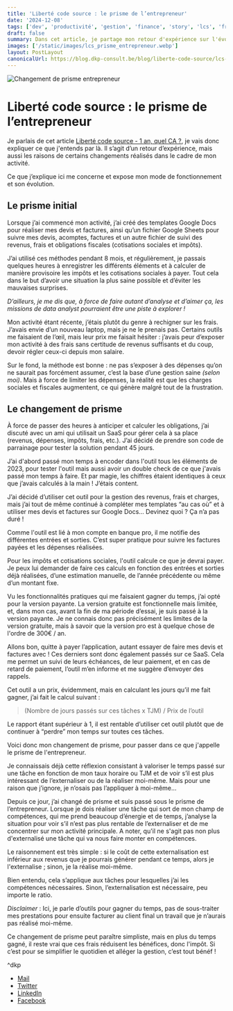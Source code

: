 ```yaml
---
title: 'Liberté code source : le prisme de l’entrepreneur'
date: '2024-12-08'
tags: ['dev', 'productivité', 'gestion', 'finance', 'story', 'lcs', 'freelance']
draft: false
summary: Dans cet article, je partage mon retour d'expérience sur l'évolution de ma gestion d’activité en tant que freelance. Partant d'une gestion manuelle des devis, factures et obligations fiscales, j'ai progressivement adopté un SaaS pour optimiser mon temps et mon énergie. Ce changement de prisme, inspiré par le calcul de rentabilité de mes tâches, m'a permis de valoriser mon temps et de me concentrer davantage sur mon cœur de métier. J'explique ici pourquoi externaliser ou investir dans des outils peut être un gain stratégique pour tout entrepreneur cherchant à équilibrer rentabilité et qualité de vie.
images: ['/static/images/lcs_prisme_entrepreneur.webp']
layout: PostLayout
canonicalUrl: https://blog.dkp-consult.be/blog/liberte-code-source/lcs-prisme-entrepreneur
---
```


![Changement de prisme entrepreneur](/static/images/lcs_prisme_entrepreneur.webp "Illustration représentant le changement de prisme d'un entrepreneur")

# Liberté code source : le prisme de l’entrepreneur

Je parlais de cet article [Liberté code source - 1 an, quel CA ?](https://blog.dkp-consult.be/blog/liberte-code-source/lcs-1-an), je vais donc expliquer ce que j'entends par là. Il s’agit d’un retour d’expérience, mais aussi les raisons de certains changements réalisés dans le cadre de mon activité.

Ce que j’explique ici me concerne et expose mon mode de fonctionnement et son évolution.

## Le prisme initial

Lorsque j’ai commencé mon activité, j’ai créé des templates Google Docs pour réaliser mes devis et factures, ainsi qu’un fichier Google Sheets pour suivre mes devis, acomptes, factures et un autre fichier de suivi des revenus, frais et obligations fiscales (cotisations sociales et impôts).

J’ai utilisé ces méthodes pendant 8 mois, et régulièrement, je passais quelques heures à enregistrer les différents éléments et à calculer de manière provisoire les impôts et les cotisations sociales à payer. Tout cela dans le but d’avoir une situation la plus saine possible et d’éviter les mauvaises surprises.

*D’ailleurs, je me dis que, à force de faire autant d’analyse et d’aimer ça, les missions de data analyst pourraient être une piste à explorer !*

Mon activité étant récente, j’étais plutôt du genre à rechigner sur les frais. J’avais envie d’un nouveau laptop, mais je ne le prenais pas. Certains outils me faisaient de l’œil, mais leur prix me faisait hésiter : j’avais peur d’exposer mon activité à des frais sans certitude de revenus suffisants et du coup, devoir régler ceux-ci depuis mon salaire.

Sur le fond, la méthode est bonne : ne pas s’exposer à des dépenses qu’on ne saurait pas forcément assumer, c’est la base d’une gestion saine *(selon moi)*. Mais à force de limiter les dépenses, la réalité est que les charges sociales et fiscales augmentent, ce qui génère malgré tout de la frustration.

## Le changement de prisme

À force de passer des heures à anticiper et calculer les obligations, j’ai discuté avec un ami qui utilisait un SaaS pour gérer cela à sa place (revenus, dépenses, impôts, frais, etc.). J’ai décidé de prendre son code de parrainage pour tester la solution pendant 45 jours.

J’ai d'abord passé mon temps à encoder dans l'outil tous les éléments de 2023, pour tester l'outil mais aussi avoir un double check de ce que j'avais passé mon temps à faire. Et par magie, les chiffres étaient identiques à ceux que j’avais calculés à la main ! J’étais content.

J’ai décidé d’utiliser cet outil pour la gestion des revenus, frais et charges, mais j’ai tout de même continué à compléter mes templates “au cas où” et à utiliser mes devis et factures sur Google Docs… Devinez quoi ? Ça n’a pas duré !

Comme l'outil est lié à mon compte en banque pro, il me notifie des différentes entrées et sorties. C’est super pratique pour suivre les factures payées et les dépenses réalisées.

Pour les impôts et cotisations sociales, l'outil calcule ce que je devrai payer. Je peux lui demander de faire ces calculs en fonction des entrées et sorties déjà réalisées, d’une estimation manuelle, de l’année précédente ou même d’un montant fixe.

Vu les fonctionnalités pratiques qui me faisaient gagner du temps, j’ai opté pour la version payante. La version gratuite est fonctionnelle mais limitée, et, dans mon cas, avant la fin de ma période d’essai, je suis passé à la version payante. Je ne connais donc pas précisément les limites de la version gratuite, mais à savoir que la version pro est à quelque chose de l'ordre de 300€ / an.

Allons bon, quitte à payer l’application, autant essayer de faire mes devis et factures avec ! Ces derniers sont donc également passés sur ce SaaS. Cela me permet un suivi de leurs échéances, de leur paiement, et en cas de retard de paiement, l’outil m’en informe et me suggère d’envoyer des rappels.

Cet outil a un prix, évidemment, mais en calculant les jours qu’il me fait gagner, j’ai fait le calcul suivant :

> (Nombre de jours passés sur ces tâches x TJM) / Prix de l’outil 

Le rapport étant supérieur à 1, il est rentable d’utiliser cet outil plutôt que de continuer à “perdre” mon temps sur toutes ces tâches. 

Voici donc mon changement de prisme, pour passer dans ce que j'appelle le prisme de l'entrepreneur.

Je connaissais déjà cette réflexion consistant à valoriser le temps passé sur une tâche en fonction de mon taux horaire ou TJM et de voir s’il est plus intéressant de l’externaliser ou de la réaliser moi-même. Mais pour une raison que j’ignore, je n’osais pas l’appliquer à moi-même…

Depuis ce jour, j’ai changé de prisme et suis passé sous le prisme de l’entrepreneur. Lorsque je dois réaliser une tâche qui sort de mon champ de compétences, qui me prend beaucoup d’énergie et de temps, j’analyse la situation pour voir s’il n’est pas plus rentable de l’externaliser et de me concentrer sur mon activité principale. A noter, qu'il ne s'agit pas non plus d'externalisé une tâche qui va nous faire monter en compétences.

Le raisonnement est très simple : si le coût de cette externalisation est inférieur aux revenus que je pourrais générer pendant ce temps, alors je l'externalise ; sinon, je la réalise moi-même.

Bien entendu, cela s’applique aux tâches pour lesquelles j’ai les compétences nécessaires. Sinon, l’externalisation est nécessaire, peu importe le ratio.

*Disclaimer* : Ici, je parle d’outils pour gagner du temps, pas de sous-traiter mes prestations pour ensuite facturer au client final un travail que je n’aurais pas réalisé moi-même.

Ce changement de prisme peut paraître simpliste, mais en plus du temps gagné, il reste vrai que ces frais réduisent les bénéfices, donc l'impôt. Si c’est pour se simplifier le quotidien et alléger la gestion, c’est tout bénéf ! 

^dkp

- [Mail](mailto:contact@dkp-consult.be)
- [Twitter](https://twitter.com/dkp_consult)
- [LinkedIn](https://www.linkedin.com/in/pierre-debski/)
- [Facebook](https://www.facebook.com/dkpconsult)